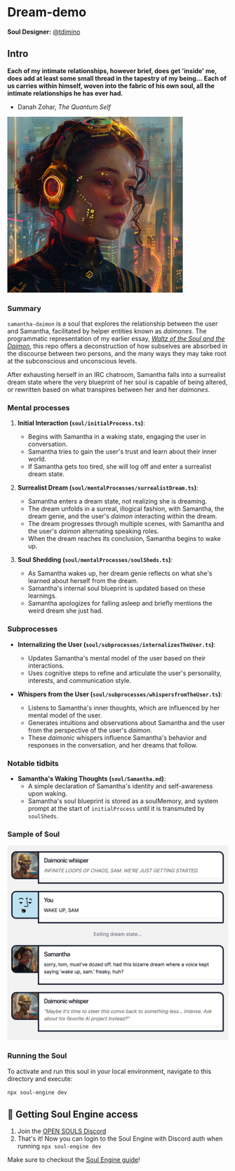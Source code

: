 # Dream-demo

**Soul Designer:** [@tdimino](https://github.com/tdimino)

## Intro

**Each of my intimate relationships, however brief, does get 'inside' me, does add at least some small thread in the tapestry of my being...** **Each of us carries within himself, woven into the fabric of his own soul, all the intimate relationships he has ever had.**

- Danah Zohar, *The Quantum Self*

<img src="./samantha-android.png" alt="Samantha-daimon" width="400">

### Summary

`samantha-daimon` is a soul that explores the relationship between the user and Samantha, facilitated by  helper entities known as *daimones*. The programmatic representation of my earlier essay, [*Waltz of the Soul and the Daimon*](https://www.socialagi.dev/blog/waltz-of-the-soul-and-the-daimon), this repo offers a deconstruction of how subselves are absorbed in the discourse between two persons, and the many ways they may take root at the subconscious and unconscious levels.

After exhausting herself in an IRC chatroom, Samantha falls into a surrealist dream state where the very blueprint of her soul is capable of being altered, or rewritten based on what transpires between her and her *daimones*.

### Mental processes

1. **Initial Interaction (`soul/initialProcess.ts`)**:
   - Begins with Samantha in a waking state, engaging the user in conversation.
   - Samantha tries to gain the user's trust and learn about their inner world.
   - If Samantha gets too tired, she will log off and enter a surrealist dream state.

2. **Surrealist Dream (`soul/mentalProcesses/surrealistDream.ts`)**:
   - Samantha enters a dream state, not realizing she is dreaming.
   - The dream unfolds in a surreal, illogical fashion, with Samantha, the dream genie, and the user's *daimon* interacting within the dream.
   - The dream progresses through multiple scenes, with Samantha and the user's *daimon* alternating speaking roles.
   - When the dream reaches its conclusion, Samantha begins to wake up.

3. **Soul Shedding (`soul/mentalProcesses/soulSheds.ts`)**:
   - As Samantha wakes up, her dream genie reflects on what she's learned about herself from the dream.
   - Samantha's internal soul blueprint is updated based on these learnings.
   - Samantha apologizes for falling asleep and briefly mentions the weird dream she just had.

### Subprocesses

- **Internalizing the User (`soul/subprocesses/internalizesTheUser.ts`)**:
  - Updates Samantha's mental model of the user based on their interactions.
  - Uses cognitive steps to refine and articulate the user's personality, interests, and communication style.

- **Whispers from the User (`soul/subprocesses/whispersfromTheUser.ts`)**:
  - Listens to Samantha's inner thoughts, which are influenced by her mental model of the user.
  - Generates intuitions and observations about Samantha and the user from the perspective of the user's *daimon*.
  - These *daimonic* whispers influence Samantha's behavior and responses in the conversation, and her dreams that follow.

### Notable tidbits

- **Samantha's Waking Thoughts (`soul/Samantha.md`)**:
  - A simple declaration of Samantha's identity and self-awareness upon waking.
  - Samantha's soul blueprint is stored as a soulMemory, and system prompt at the start of `initialProcess` until it is transmuted by `soulSheds`.

### Sample of Soul

<img src="./dream-dozing.png" alt="An AI soul waking up from a surrealist dream" width="700">

### Running the Soul

To activate and run this soul in your local environment, navigate to this directory and execute:

```bash
npx soul-engine dev
```

## 🔑 Getting Soul Engine access
1. Join the [OPEN SOULS Discord](http://discord.gg/opensouls)
1. That's it! Now you can login to the Soul Engine with Discord auth when running `npx soul-engine dev`

Make sure to checkout the [Soul Engine guide](https://docs.souls.chat)!
